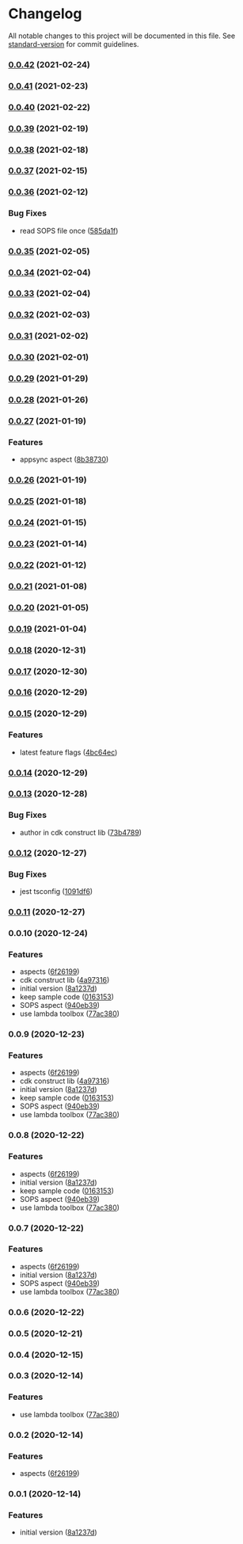 # Changelog

All notable changes to this project will be documented in this file. See [standard-version](https://github.com/conventional-changelog/standard-version) for commit guidelines.

### [0.0.42](https://github.com/taimos/taimos-projen/compare/v0.0.40...v0.0.42) (2021-02-24)

### [0.0.41](https://github.com/taimos/taimos-projen/compare/v0.0.40...v0.0.41) (2021-02-23)

### [0.0.40](https://github.com/taimos/taimos-projen/compare/v0.0.39...v0.0.40) (2021-02-22)

### [0.0.39](https://github.com/taimos/taimos-projen/compare/v0.0.38...v0.0.39) (2021-02-19)

### [0.0.38](https://github.com/taimos/taimos-projen/compare/v0.0.36...v0.0.38) (2021-02-18)

### [0.0.37](https://github.com/taimos/taimos-projen/compare/v0.0.36...v0.0.37) (2021-02-15)

### [0.0.36](https://github.com/taimos/taimos-projen/compare/v0.0.35...v0.0.36) (2021-02-12)


### Bug Fixes

* read SOPS file once ([585da1f](https://github.com/taimos/taimos-projen/commit/585da1f93f651cc01b1bf09ef45a7d41b0879e88))

### [0.0.35](https://github.com/taimos/taimos-projen/compare/v0.0.33...v0.0.35) (2021-02-05)

### [0.0.34](https://github.com/taimos/taimos-projen/compare/v0.0.33...v0.0.34) (2021-02-04)

### [0.0.33](https://github.com/taimos/taimos-projen/compare/v0.0.30...v0.0.33) (2021-02-04)

### [0.0.32](https://github.com/taimos/taimos-projen/compare/v0.0.30...v0.0.32) (2021-02-03)

### [0.0.31](https://github.com/taimos/taimos-projen/compare/v0.0.30...v0.0.31) (2021-02-02)

### [0.0.30](https://github.com/taimos/taimos-projen/compare/v0.0.27...v0.0.30) (2021-02-01)

### [0.0.29](https://github.com/taimos/taimos-projen/compare/v0.0.27...v0.0.29) (2021-01-29)

### [0.0.28](https://github.com/taimos/taimos-projen/compare/v0.0.27...v0.0.28) (2021-01-26)

### [0.0.27](https://github.com/taimos/taimos-projen/compare/v0.0.25...v0.0.27) (2021-01-19)


### Features

* appsync aspect ([8b38730](https://github.com/taimos/taimos-projen/commit/8b38730a5edb37570716c10e69d339a6cc7f32ea))

### [0.0.26](https://github.com/taimos/taimos-projen/compare/v0.0.25...v0.0.26) (2021-01-19)

### [0.0.25](https://github.com/taimos/taimos-projen/compare/v0.0.24...v0.0.25) (2021-01-18)

### [0.0.24](https://github.com/taimos/taimos-projen/compare/v0.0.21...v0.0.24) (2021-01-15)

### [0.0.23](https://github.com/taimos/taimos-projen/compare/v0.0.21...v0.0.23) (2021-01-14)

### [0.0.22](https://github.com/taimos/taimos-projen/compare/v0.0.21...v0.0.22) (2021-01-12)

### [0.0.21](https://github.com/taimos/taimos-projen/compare/v0.0.19...v0.0.21) (2021-01-08)

### [0.0.20](https://github.com/taimos/taimos-projen/compare/v0.0.19...v0.0.20) (2021-01-05)

### [0.0.19](https://github.com/taimos/taimos-projen/compare/v0.0.18...v0.0.19) (2021-01-04)

### [0.0.18](https://github.com/taimos/taimos-projen/compare/v0.0.17...v0.0.18) (2020-12-31)

### [0.0.17](https://github.com/taimos/taimos-projen/compare/v0.0.16...v0.0.17) (2020-12-30)

### [0.0.16](https://github.com/taimos/taimos-projen/compare/v0.0.15...v0.0.16) (2020-12-29)

### [0.0.15](https://github.com/taimos/taimos-projen/compare/v0.0.13...v0.0.15) (2020-12-29)


### Features

* latest feature flags ([4bc64ec](https://github.com/taimos/taimos-projen/commit/4bc64ec55a2863813be69d2f8618417d53d280fc))

### [0.0.14](https://github.com/taimos/taimos-projen/compare/v0.0.13...v0.0.14) (2020-12-29)

### [0.0.13](https://github.com/taimos/taimos-projen/compare/v0.0.12...v0.0.13) (2020-12-28)


### Bug Fixes

* author in cdk construct lib ([73b4789](https://github.com/taimos/taimos-projen/commit/73b4789a1513384424b64f98bffe767a9dcb1870))

### [0.0.12](https://github.com/taimos/taimos-projen/compare/v0.0.11...v0.0.12) (2020-12-27)


### Bug Fixes

* jest tsconfig ([1091df6](https://github.com/taimos/taimos-projen/commit/1091df6d8ba8696ebcd4c1651ef235e8d282e6e8))

### [0.0.11](https://github.com/taimos/taimos-projen/compare/v0.0.9...v0.0.11) (2020-12-27)

### 0.0.10 (2020-12-24)


### Features

* aspects ([6f26199](https://github.com/taimos/taimos-projen/commit/6f261998e458a94e1dcad95e470be9f5b83dd3ab))
* cdk construct lib ([4a97316](https://github.com/taimos/taimos-projen/commit/4a973161227f11b62173b3b1610cac18e7465212))
* initial version ([8a1237d](https://github.com/taimos/taimos-projen/commit/8a1237d7dd77cc01c1f014e198570571d8fbdb6c))
* keep sample code ([0163153](https://github.com/taimos/taimos-projen/commit/016315320d69d6dc8074a14b24e71f6c4734c2c6))
* SOPS aspect ([940eb39](https://github.com/taimos/taimos-projen/commit/940eb39f9886c6c14efd3d9e54db61940f1f119d))
* use lambda toolbox ([77ac380](https://github.com/taimos/taimos-projen/commit/77ac3802a576dde8c3eedbff19f93e9cd16bdc65))

### 0.0.9 (2020-12-23)


### Features

* aspects ([6f26199](https://github.com/taimos/taimos-projen/commit/6f261998e458a94e1dcad95e470be9f5b83dd3ab))
* cdk construct lib ([4a97316](https://github.com/taimos/taimos-projen/commit/4a973161227f11b62173b3b1610cac18e7465212))
* initial version ([8a1237d](https://github.com/taimos/taimos-projen/commit/8a1237d7dd77cc01c1f014e198570571d8fbdb6c))
* keep sample code ([0163153](https://github.com/taimos/taimos-projen/commit/016315320d69d6dc8074a14b24e71f6c4734c2c6))
* SOPS aspect ([940eb39](https://github.com/taimos/taimos-projen/commit/940eb39f9886c6c14efd3d9e54db61940f1f119d))
* use lambda toolbox ([77ac380](https://github.com/taimos/taimos-projen/commit/77ac3802a576dde8c3eedbff19f93e9cd16bdc65))

### 0.0.8 (2020-12-22)


### Features

* aspects ([6f26199](https://github.com/taimos/taimos-projen/commit/6f261998e458a94e1dcad95e470be9f5b83dd3ab))
* initial version ([8a1237d](https://github.com/taimos/taimos-projen/commit/8a1237d7dd77cc01c1f014e198570571d8fbdb6c))
* keep sample code ([0163153](https://github.com/taimos/taimos-projen/commit/016315320d69d6dc8074a14b24e71f6c4734c2c6))
* SOPS aspect ([940eb39](https://github.com/taimos/taimos-projen/commit/940eb39f9886c6c14efd3d9e54db61940f1f119d))
* use lambda toolbox ([77ac380](https://github.com/taimos/taimos-projen/commit/77ac3802a576dde8c3eedbff19f93e9cd16bdc65))

### 0.0.7 (2020-12-22)


### Features

* aspects ([6f26199](https://github.com/taimos/taimos-projen/commit/6f261998e458a94e1dcad95e470be9f5b83dd3ab))
* initial version ([8a1237d](https://github.com/taimos/taimos-projen/commit/8a1237d7dd77cc01c1f014e198570571d8fbdb6c))
* SOPS aspect ([940eb39](https://github.com/taimos/taimos-projen/commit/940eb39f9886c6c14efd3d9e54db61940f1f119d))
* use lambda toolbox ([77ac380](https://github.com/taimos/taimos-projen/commit/77ac3802a576dde8c3eedbff19f93e9cd16bdc65))

### 0.0.6 (2020-12-22)

### 0.0.5 (2020-12-21)

### 0.0.4 (2020-12-15)

### 0.0.3 (2020-12-14)


### Features

* use lambda toolbox ([77ac380](https://github.com/taimos/taimos-projen/commit/77ac3802a576dde8c3eedbff19f93e9cd16bdc65))

### 0.0.2 (2020-12-14)


### Features

* aspects ([6f26199](https://github.com/taimos/taimos-projen/commit/6f261998e458a94e1dcad95e470be9f5b83dd3ab))

### 0.0.1 (2020-12-14)


### Features

* initial version ([8a1237d](https://github.com/taimos/taimos-projen/commit/8a1237d7dd77cc01c1f014e198570571d8fbdb6c))
